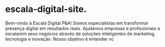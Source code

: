 # escala-digital-site.
Bem-vindo à Escala Digital P&amp;A! Somos especialistas em transformar presença digital em resultados reais. Ajudamos empresas e profissionais a escalarem seus negócios através de soluções inteligentes de marketing, tecnologia e inovação.  Nosso objetivo é entender vc

